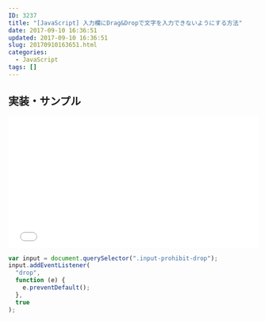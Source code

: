 ```yaml
---
ID: 3237
title: "[JavaScript] 入力欄にDrag&Dropで文字を入力できないようにする方法"
date: 2017-09-10 16:36:51
updated: 2017-09-10 16:36:51
slug: 20170910163651.html
categories:
  - JavaScript
tags: []
---
```


<!--more-->

## 実装・サンプル

<iframe height='265' scrolling='no' title='Input that prohibited D&D' src='//codepen.io/hiro0218/embed/xmWjwr/?height=265&theme-id=light&default-tab=result' frameborder='no' allowtransparency='true' allowfullscreen='true' style='width: 100%;'>See the Pen <a href='https://codepen.io/hiro0218/pen/xmWjwr/'>Input that prohibited D&D</a> by hiro (<a href='https://codepen.io/hiro0218'>@hiro0218</a>) on <a href='https://codepen.io'>CodePen</a>.
</iframe>

```javascript
var input = document.querySelector(".input-prohibit-drop");
input.addEventListener(
  "drop",
  function (e) {
    e.preventDefault();
  },
  true
);
```
